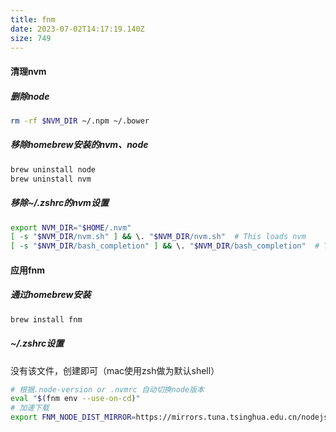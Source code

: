 ```yaml
---
title: fnm
date: 2023-07-02T14:17:19.140Z
size: 749
---
```

#### 清理nvm

##### 删除node

```sh
rm -rf $NVM_DIR ~/.npm ~/.bower
```

##### 移除homebrew安装的nvm、node

```sh
brew uninstall node
brew uninstall nvm
```

##### 移除~/.zshrc的nvm设置

```sh
export NVM_DIR="$HOME/.nvm"
[ -s "$NVM_DIR/nvm.sh" ] && \. "$NVM_DIR/nvm.sh"  # This loads nvm
[ -s "$NVM_DIR/bash_completion" ] && \. "$NVM_DIR/bash_completion"  # This loads nvm bash
```

#### 应用fnm

##### 通过homebrew安装

```sh
brew install fnm
```

##### ~/.zshrc设置

没有该文件，创建即可（mac使用zsh做为默认shell）

```sh
# 根据.node-version or .nvmrc 自动切换node版本
eval "$(fnm env --use-on-cd)"
# 加速下载
export FNM_NODE_DIST_MIRROR=https://mirrors.tuna.tsinghua.edu.cn/nodejs-release/
```
